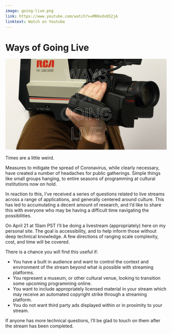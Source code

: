```yaml
---
image: going-live.png
link: https://www.youtube.com/watch?v=MRHxdxQS2jA
linktext: Watch on Youtube
---
```


# Ways of Going Live

![c:1/-1 r:56.25](going-live.png)

Times are a little weird.

Measures to mitigate the spread of Coronavirus, while clearly necessary, have created a number of headaches for public gatherings. Simple things like small groups hanging, to entire seasons of programming at cultural institutions now on hold.

In reaction to this, I’ve received a series of questions related to live streams across a range of applications, and generally centered around culture. This has led to accumulating a decent amount of research, and I’d like to share this with everyone who may be having a difficult time navigating the possibilities.

On April 21 at 10am PST I’ll be doing a livestream (appropriately) here on my personal site. The goal is accessibility, and to help inform those without deep technical knowledge. A few directions of ranging scale complexity, cost, and time will be covered.

There is a chance you will find this useful if:

- You have a built in audience and want to control the context and environment of the stream beyond what is possible with streaming platforms.
- You represent a museum, or other cultural venue, looking to transition some upcoming programming online.
- You want to include appropriately licensed material in your stream which may receive an automated copyright strike through a streaming platform.
- You do not want third party ads displayed within or in proximity to your stream.

If anyone has more technical questions, I’ll be glad to touch on them after the stream has been completed.